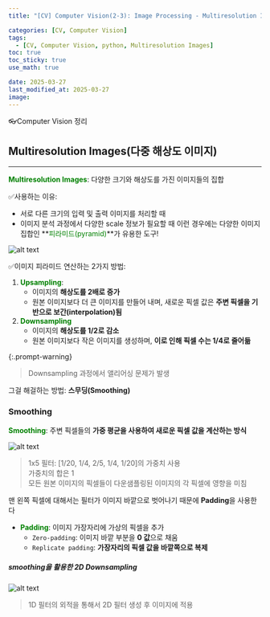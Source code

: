 ```yaml
---
title: "[CV] Computer Vision(2-3): Image Processing - Multiresolution Images"

categories: [CV, Computer Vision]
tags:
  - [CV, Computer Vision, python, Multiresolution Images]
toc: true
toc_sticky: true
use_math: true

date: 2025-03-27
last_modified_at: 2025-03-27
image: 
---
```

👓Computer Vision 정리

## Multiresolution Images(다중 해상도 이미지)
---
**<span style="color: #008000">Multiresolution Images</span>**: 다양한 크기와 해상도를 가진 이미지들의 집합

✅사용하는 이유:  
* 서로 다른 크기의 입력 및 출력 이미지를 처리할 때
* 이미지 분석 과정에서 다양한 scale 정보가 필요할 때
이런 경우에는 다양한 이미지 집합인 **<span style="color: #008000">피라미드(pyramid)</span>**가 유용한 도구!

![alt text](image_pyramid.png)

✅이미지 피라미드 연산하는 2가지 방법:  
1. **<span style="color: #008000">Upsampling</span>**:
   * 이미지의 **해상도를 2배로 증가**
   * 원본 이미지보다 더 큰 이미지를 만들어 내며, 새로운 픽셀 값은 **주변 픽셀을 기반으로 보간(interpolation)됨**
2. **<span style="color: #008000">Downsampling</span>**
   * 이미지의 **해상도를 1/2로 감소**
   * 원본 이미지보다 작은 이미지를 생성하며, **이로 인해 픽셀 수는 1/4로 줄어듦**

{:.prompt-warning}
> Downsampling 과정에서 앨리어싱 문제가 발생

그걸 해걸하는 방법: **스무딩(Smoothing)**
### Smoothing
**<span style="color: #008000">Smoothing</span>**: 주변 픽셀들의 **가중 평균을 사용하여 새로운 픽셀 값을 계산하는 방식**

![alt text](Smoothing.png)
> 1x5 필터: [1/20, 1/4, 2/5, 1/4, 1/20]의 가중치 사용  
> 가중치의 합은 1  
> 모든 원본 이미지의 픽셀들이 다운샘플링된 이미지의 각 픽셀에 영향을 미침  

맨 왼쪽 픽셀에 대해서는 필터가 이미지 바깥으로 벗어나기 때문에 **Padding**을 사용한다

* **<span style="color: #008000">Padding</span>**: 이미지 가장자리에 가상의 픽셀을 추가
  * `Zero-padding`: 이미지 바깥 부분을 **0 값**으로 채움
  * `Replicate padding`: **가장자리의 픽셀 값을 바깥쪽으로 복제**

##### smoothing을 활용한 2D Downsampling
![alt text](2D_Downsampling.png)
> 1D 필터의 외적을 통해서 2D 필터 생성 후 이미지에 적용 